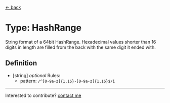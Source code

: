 [← back](./)

# Type: HashRange

String format of a 64bit HashRange. Hexadecimal values shorter than 16 digits in length are filled from the back with the same digit it ended with.

## Definition

- [string] *optional*
  Rules:
     - pattern: `/^[0-9a-z]{1,16}-[0-9a-z]{1,16}$/i`




---
Interested to contribute? [contact me](mailto:dustin@commit.international)
